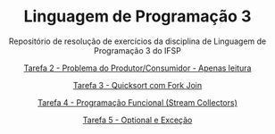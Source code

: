 
<div align="center">

# Linguagem de Programação 3

Repositório de resolução de exercícios da disciplina de Linguagem de Programação 3 do IFSP


[Tarefa 2 - Problema do Produtor/Consumidor - Apenas leitura](https://github.com/gabrieladutra/lp3a5/tree/master/src/main/java/tarefa2_produtor_consumidor)


[Tarefa 3 - Quicksort com Fork Join](https://github.com/gabrieladutra/lp3a5/tree/master/src/main/java/tarefa3_programacao_concorrente)


[Tarefa 4 - Programação Funcional (Stream Collectors)](https://github.com/gabrieladutra/lp3a5/tree/master/src/main/java/tarefa4_programacao_funcional)



[Tarefa 5 - Optional e Exceção](https://github.com/gabrieladutra/lp3a5/tree/master/src/main/java/tarefa5_optional_exceptions)




